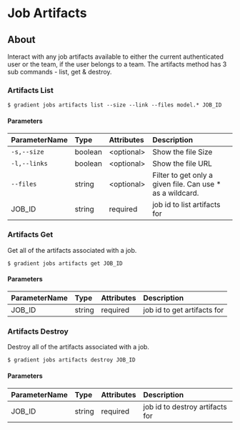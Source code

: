# Job Artifacts

## About

Interact with any job artifacts available to either the current authenticated user or the team, if the user belongs to a team. The artifacts method has 3 sub commands - list, get & destroy. 

### Artifacts List

```text
$ gradient jobs artifacts list --size --link --files model.* JOB_ID
```

#### Parameters

| ParameterName          | Type | Attributes | Description |
| :--- | :--- | :--- | :--- |
| `-s,--size` | boolean | &lt;optional&gt; | Show the file Size |
| `-l,--links` | boolean | &lt;optional&gt; | Show the file URL |
| `--files` | string | &lt;optional&gt; | Filter to get only a given file. Can use \* as a wildcard. |
| JOB\_ID | string | required |  job id to list artifacts for |

### Artifacts Get

Get all of the artifacts associated with a job.

```text
$ gradient jobs artifacts get JOB_ID
```

#### Parameters

| ParameterName          | Type | Attributes | Description |
| :--- | :--- | :--- | :--- |
| JOB\_ID | string | required |  job id to get artifacts for |

### Artifacts Destroy

Destroy all of the artifacts associated with a job.

```text
$ gradient jobs artifacts destroy JOB_ID
```

#### Parameters

| ParameterName          | Type | Attributes | Description |
| :--- | :--- | :--- | :--- |
| JOB\_ID | string | required |  job id to destroy artifacts for |

